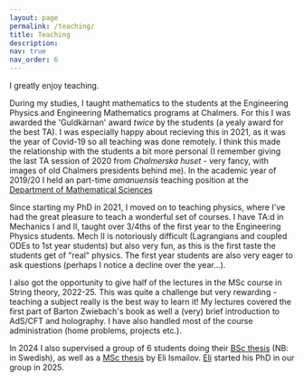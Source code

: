 ```yaml
---
layout: page
permalink: /teaching/
title: Teaching
description: 
nav: true
nav_order: 6
---
```


I greatly enjoy teaching.

During my studies, I taught mathematics to the students at the Engineering Physics and Engineering Mathematics programs at Chalmers. For this I was awarded the 'Guldkärnan' award *twice* by the students (a yealy award for the best TA). I was especially happy about recieving this in 2021, as it was the year of Covid-19 so all teaching was done remotely. I think this made the relationship with the students a bit more personal (I remember giving the last TA session of 2020 from *Chalmerska huset* - very fancy, with images of old Chalmers presidents behind me). In the academic year of 2019/20 I held an part-time *amanuensis* teaching position at the [Department of Mathematical Sciences](https://www.chalmers.se/en/departments/mv/)

Since starting my PhD in 2021, I moved on to teaching physics, where I've had the great pleasure to teach a wonderful set of courses. I have TA:d in Mechanics I and II, taught over 3/4ths of the first year to the Engineering Physics students. Mech II is notoriously difficult (Lagrangians and coupled ODEs to 1st year students) but also very fun, as this is the first taste the students get of "real" physics. The first year students are also very eager to ask questions (perhaps I notice a decline over the year...).

I also got the opportunity to give half of the lectures in the MSc course in String theory, 2022-25. This was quite a challenge but very rewarding - teaching a subject really is the best way to learn it! My lectures covered the first part of Barton Zwiebach's book as well a (very) brief introduction to AdS/CFT and holography. I have also handled most of the course administration (home problems, projects etc.).

In 2024 I also supervised a group of 6 students doing their [BSc thesis](https://odr.chalmers.se/items/a3ac7e79-9ef1-4dca-831f-685157e691cd) (NB: in Swedish), as well as a [MSc thesis](https://odr.chalmers.se/items/54eefafb-7af9-4ebc-87cf-3cae0fe8a0c5) by Eli Ismailov. [Eli](https://www.chalmers.se/personer/ismailov/) started his PhD in our group in 2025.
